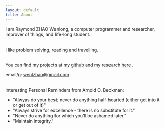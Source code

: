 ```yaml
---
layout: default
title: About
---
```

I am Raymond ZHAO Wenlong, a computer programmer and researcher, improver of things,
and life-long student.  
<br>

I like problem solving, reading and travelling.  
<br>
  
You can find my projects at my [github](https://github.com/muyun) and my research [here](http://muyun.github.io/research/) .
<br>

email/g: wenlzhao@gmail.com .   
<br>

Interesting Personal Reminders from Arnold O. Beckman:
 - "Alwyas do your best; never do anything half-hearted (either get into it or get out of it)"
 - "Always strive for excellence - there is no substitute for it." 
 - "Never do anything for which you'll be ashamed later." 
 - "Maintain integrity."
